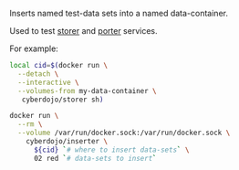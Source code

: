 
Inserts named test-data sets into a named data-container.

Used to test
[storer](https://github.com/cyber-dojo/storer)
and
[porter](https://github.com/cyber-dojo/porter)
services.

For example:
```bash
local cid=$(docker run \
  --detach \
  --interactive \
  --volumes-from my-data-container \
   cyberdojo/storer sh)

docker run \
  --rm \
  --volume /var/run/docker.sock:/var/run/docker.sock \
    cyberdojo/inserter \
      ${cid} `# where to insert data-sets` \
      02 red `# data-sets to insert`
```
